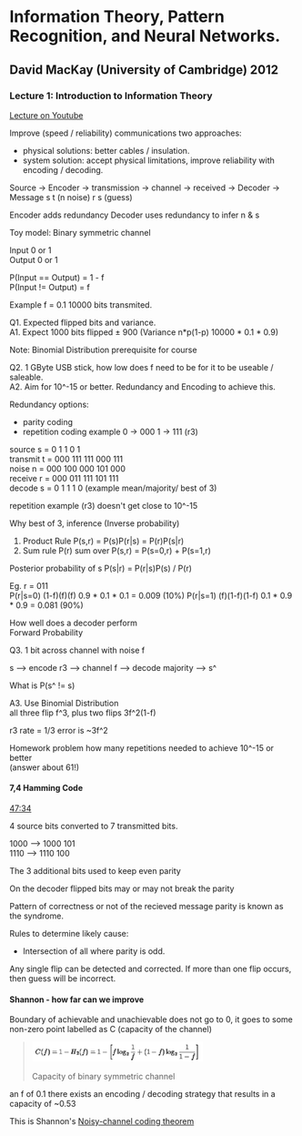 # Information Theory, Pattern Recognition, and Neural Networks.
## David MacKay (University of Cambridge) 2012
### Lecture 1: Introduction to Information Theory

[Lecture on Youtube](https://www.youtube.com/watch?v=BCiZc0n6COY&list=PLruBu5BI5n4aFpG32iMbdWoRVAA-Vcso6&index=1)

Improve (speed / reliability) communications two approaches:
- physical solutions: better cables / insulation.
- system solution: accept physical limitations, improve reliability with encoding / decoding.

Source -> Encoder -> transmission -> channel -> received -> Decoder -> Message
  s                       t          (n noise)      r                  s (guess)


Encoder adds redundancy
Decoder uses redundancy to infer n & s

Toy model:  Binary symmetric channel

Input 0 or 1  
Output 0 or 1  

P(Input == Output) = 1 - f  
P(Input != Output) = f  

Example f = 0.1  10000 bits transmited.  

Q1. Expected flipped bits and variance.  
A1. Expect 1000 bits flipped ± 900 (Variance n*p(1-p) 10000 * 0.1 * 0.9)  

Note: Binomial Distribution prerequisite for course  

Q2. 1 GByte USB stick, how low does f need to be for it to be useable / saleable.  
A2. Aim for 10^-15 or better. Redundancy and Encoding to achieve this.  

Redundancy options:
- parity coding
- repetition coding example 0 -> 000 1 -> 111 (r3)

source   s = 0   1   1   0   1  
transmit t = 000 111 111 000 111  
noise n    = 000 100 000 101 000  
receive r  = 000 011 111 101 111  
decode s   = 0   1   1   1   0    (example mean/majority/ best of 3)  

repetition example (r3) doesn't get close to 10^-15  

Why best of 3, inference (Inverse probability)
1. Product Rule P(s,r) = P(s)P(r|s) = P(r)P(s|r)
2. Sum rule P(r) sum over P(s,r) = P(s=0,r) + P(s=1,r)

Posterior probability of s P(s|r) = P(r|s)P(s) / P(r) 

Eg. r = 011  
P(r|s=0)  (1-f)(f)(f) 0.9 * 0.1 * 0.1 = 0.009   (10%)
P(r|s=1)  (f)(1-f)(1-f) 0.1 * 0.9 * 0.9 = 0.081 (90%)

How well does a decoder perform  
Forward Probability  

Q3. 1 bit across channel with noise f  
  
s --> encode r3 --> channel f --> decode majority --> s^  
  
What is P(s^ != s)  

A3. Use Binomial Distribution  
all three flip f^3, plus two flips 3f^2(1-f)  

r3 rate = 1/3 error is ~3f^2 

Homework problem how many repetitions needed to achieve 10^-15 or better  
(answer about 61!)  

#### 7,4 Hamming Code
[47:34]("https://youtu.be/BCiZc0n6COY?list=PLruBu5BI5n4aFpG32iMbdWoRVAA-Vcso6&t=2854")  
  
4 source bits converted to 7 transmitted bits.  

1000 --> 1000 101  
1110 --> 1110 100  

The 3 additional bits used to keep even parity

On the decoder flipped bits may or may not break the parity

Pattern of correctness or not of the recieved message parity is known as the syndrome.

Rules to determine likely cause:  
- Intersection of all where parity is odd.

Any single flip can be detected and corrected.
If more than one flip occurs, then guess will be incorrect.

#### Shannon - how far can we improve

Boundary of achievable and unachievable does not go to 0, it goes to some non-zero point labelled as C (capacity of the channel)  

><img src="shannon_capacity.png" alt="drawing" width="300"/>  
><p>Capacity of binary symmetric channel</p>  

an f of 0.1 there exists an encoding / decoding strategy that results in a capacity of ~0.53

This is Shannon's [Noisy-channel coding theorem](https://en.wikipedia.org/wiki/Noisy-channel_coding_theorem)  





